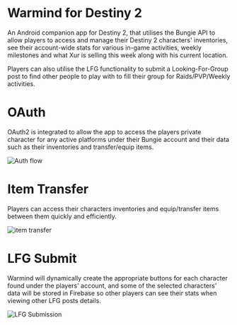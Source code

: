 # Warmind for Destiny 2

An Android companion app for Destiny 2, that utilises the Bungie API to allow players to access and manage their Destiny 2 
characters' inventories, see their account-wide stats for various in-game activities, weekly milestones and what Xur is selling this week along with his current location.

Players can also utilise the LFG functionality to submit a Looking-For-Group post to find other people to play with to fill their
group for Raids/PVP/Weekly activities.

# OAuth

OAuth2 is integrated to allow the app to access the players private character for any active platforms under their Bungie account and their data such as their inventories and transfer/equip items.

![Auth flow](https://media.giphy.com/media/82wISOgzT54f1d4b8c/giphy.gif)

# Item Transfer

Players can access their characters inventories and equip/transfer items between them quickly and efficiently.

![item transfer](https://media.giphy.com/media/35KnJCFyDlsFyhRNx3/giphy.gif)


# LFG Submit

Warmind will dynamically create the appropriate buttons for each character found under the players' account, and some of the selected characters' data will be stored in Firebase so other players can see their stats when viewing other LFG posts details.

![LFG Submission](https://media.giphy.com/media/1xlKJ8SvD5H64Mjcct/giphy.gif)
